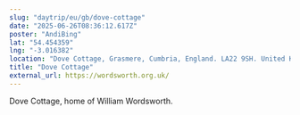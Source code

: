 ```yaml
---
slug: "daytrip/eu/gb/dove-cottage"
date: "2025-06-26T08:36:12.617Z"
poster: "AndiBing"
lat: "54.454359"
lng: "-3.016382"
location: "Dove Cottage, Grasmere, Cumbria, England. LA22 9SH. United Kingdom"
title: "Dove Cottage"
external_url: https://wordsworth.org.uk/
---
```

Dove Cottage, home of William Wordsworth.